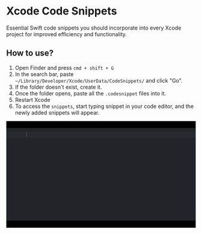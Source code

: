 # Xcode Code Snippets

Essential Swift code snippets you should incorporate into every Xcode project for improved efficiency and functionality.


## How to use?
1. Open Finder and press `cmd + shift + G`
2. In the search bar, paste `~/Library/Developer/Xcode/UserData/CodeSnippets/` and click "Go".
3. If the folder doesn't exist, create it.
4. Once the folder opens, paste all the `.codesnippet` files into it.
5. Restart Xcode
6. To access the `snippets`, 	start typing snippet in your code editor, and the newly added snippets will appear.

![](Assets/SSR.gif)
